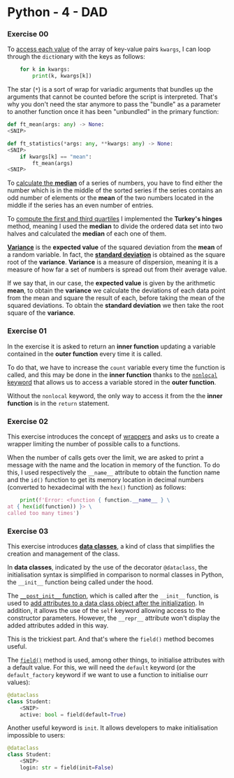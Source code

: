 # Python - 4 - DAD

### Exercise 00

To [access each value](https://stackoverflow.com/a/26660785) of the array of key-value pairs `kwargs`, I can loop through the `dict`ionary with the keys as follows:

```python
    for k in kwargs:
        print(k, kwargs[k])
```

The star (`*`) is a sort of wrap for variadic arguments that bundles up the arguments that cannot be counted before the script is interpreted.
That's why you don't need the star anymore to pass the "bundle" as a parameter to another function once it has been "unbundled" in the primary function:

```Python
def ft_mean(args: any) -> None:
<SNIP>

def ft_statistics(*args: any, **kwargs: any) -> None:
<SNIP>
    if kwargs[k] == "mean":
        ft_mean(args)
<SNIP>
```

To [calculate the __median__](https://www.mathsisfun.com/median.html) of a series of numbers, you have to find either the number which is in the middle of the sorted series if the series contains an odd number of elements or the __mean__ of the two numbers located in the middle if the series has an even number of entries.

To [compute the first and third quartiles](https://en.wikipedia.org/wiki/Quartile) I implemented the __Turkey's hinges__ method, meaning I used the __median__ to divide the ordered data set into two halves and calculated the __median__ of each one of them.

[__Variance__](https://en.wikipedia.org/wiki/Variance) is the __expected value__ of the squared deviation from the __mean__ of a random variable. In fact, the [__standard deviation__](https://en.wikipedia.org/wiki/Standard_deviation) is obtained as the square root of the __variance__. __Variance__ is a measure of dispersion, meaning it is a measure of how far a set of numbers is spread out from their average value.

If we say that, in our case, the __expected value__ is given by the arithmetic __mean__, to obtain the __variance__ we calculate the deviations of each data point from the mean and square the result of each, before taking the mean of the squared deviations. To obtain the __standard deviation__ we then take the root square of the __variance__.

### Exercise 01

In the exercise it is asked to return an __inner function__ updating a variable contained in the __outer function__ every time it is called.

To do that, we have to increase the `count` variable every time the function is called, and this may be done in the __inner function__ thanks to the [`nonlocal` keyword](https://realpython.com/inner-functions-what-are-they-good-for/#modifying-the-closure-state) that allows us to access a variable stored in the __outer function__.

Without the `nonlocal` keyword, the only way to access it from the the __inner function__ is in the `return` statement.

### Exercise 02

This exercise introduces the concept of [wrappers](https://realpython.com/primer-on-python-decorators/#returning-values-from-decorated-functions) and asks us to create a wrapper limiting the number of possible calls to a functions.

When the number of calls gets over the limit, we are asked to print a message with the name and the location in memory of the function.
To do this, I used respectively the `__name__` attribute to obtain the function name and the `id()` function to get its memory location in decimal numbers (converted to hexadecimal with the `hex()` function) as follows:

```python
    print(f'Error: <function { function.__name__ } \
at { hex(id(function)) }> \
called too many times')
```
### Exercise 03

This exercise introduces [__data classes__](https://realpython.com/python-data-classes), a kind of class that simplifies the creation and management of the class.

In __data classes__, indicated by the use of the decorator `@dataclass`, the initialisation syntax is simplified in comparison to normal classes in Python, the `__init__` function being called under the hood.

The [`__post_init__` function](https://docs.python.org/3/library/dataclasses.html#post-init-processing), which is called after the `__init__` function, is used to [add attributes to a data class object after the initialization](https://stackoverflow.com/a/68440028). In addition, it allows the use of the `self` keyword allowing access to the constructor parameters. However, the `__repr__` attribute won't display the added attributes added in this way.

This is the trickiest part. And that's where the `field()` method becomes useful.

The [`field()`](https://docs.python.org/3/library/dataclasses.html#dataclasses.field) method is used, among other things, to initialise attributes with a default value.
For this, we will need the `default` keyword (or the `default_factory` keyword if we want to use a function to initialise ourr values):

```python
@dataclass
class Student:
    <SNIP>
    active: bool = field(default=True)
```
Another useful keyword is `init`. It allows developers to make initialisation impossible to users:

```python
@dataclass
class Student:
    <SNIP>
    login: str = field(init=False)
```
